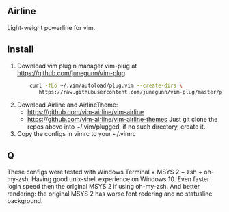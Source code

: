 ## Airline
Light-weight powerline for vim.

## Install
1. Download vim plugin manager vim-plug at https://github.com/junegunn/vim-plug
   ~~~ bash
       curl -fLo ~/.vim/autoload/plug.vim --create-dirs \
          https://raw.githubusercontent.com/junegunn/vim-plug/master/plug.vim
   ~~~
2. Download Airline and AirlineTheme:
   * https://github.com/vim-airline/vim-airline
   * https://github.com/vim-airline/vim-airline-themes
   Just git clone the repos above into ~/.vim/plugged, if no such directory, create it.
3. Copy the configs in vimrc to your ~/.vimrc

## Q
These configs were tested with Windows Terminal + MSYS 2 + zsh + oh-my-zsh.
Having good unix-shell experience on Windows 10.
Even faster login speed then the original MSYS 2 if using oh-my-zsh.
And better rendering: the original MSYS 2 has worse font redering and no statusline background.
